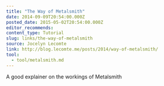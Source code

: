 ```yaml
---
title: "The Way of Metalsmith"
date: 2014-09-09T20:54:00.000Z
posted_date: 2015-05-02T20:54:00.000Z
editor_recommends:
content_type: Tutorial
slug: links/the-way-of-metalsmith
source: Jocelyn Lecomte
link: http://blog.lecomte.me/posts/2014/way-of-metalsmith/
tool:
  - tool/metalsmith.md
---
```

A good explainer on the workings of Metalsmith



